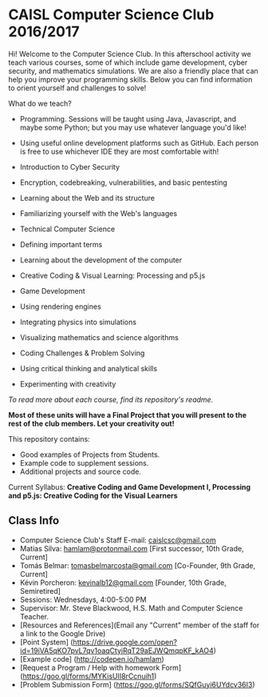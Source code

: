 CAISL Computer Science Club 2016/2017
======================================

Hi! Welcome to the Computer Science Club. In this afterschool activity we teach various courses, some of which include game development, cyber security, and mathematics simulations. We are also a friendly place that can help you improve your programming skills. Below you can find information to orient yourself and challenges to solve!

What do we teach?
 * Programming. Sessions will be taught using Java, Javascript, and maybe some Python; but you may use whatever language you'd like!
 
 * Using useful online development platforms such as GitHub. Each person is free to use whichever IDE they are most comfortable with!
 
 * Introduction to Cyber Security
  * Encryption, codebreaking, vulnerabilities, and basic pentesting
  * Learning about the Web and its structure
  * Familiarizing yourself with the Web's languages
 
 * Technical Computer Science
  * Defining important terms
  * Learning about the development of the computer
 
 * Creative Coding & Visual Learning: Processing and p5.js
  * Game Development
  * Using rendering engines
  * Integrating physics into simulations
  * Visualizing mathematics and science algorithms
 
 * Coding Challenges & Problem Solving
  * Using critical thinking and analytical skills
  * Experimenting with creativity
   
 *To read more about each course, find its repository's readme.*
 
 **Most of these units will have a Final Project that you will present to the rest of the club members. Let your creativity out!**

This repository contains:

  * Good examples of Projects from Students.
  * Example code to supplement sessions.
  * Additional projects and source code.
  
Current Syllabus: __Creative Coding and Game Development I, Processing and p5.js: Creative Coding for the Visual Learners__

Class Info
----------
* Computer Science Club's Staff E-mail: caislcsc@gmail.com
* Matias Silva: hamlam@protonmail.com [First successor, 10th Grade, Current]
* Tomás Belmar: tomasbelmarcosta@gmail.com [Co-Founder, 9th Grade, Current]
* Kévin Porcheron: kevinalb12@gmail.com [Founder, 10th Grade, Semiretired]
* Sessions: Wednesdays, 4:00-5:00 PM 
* Supervisor: Mr. Steve Blackwood, H.S. Math and Computer Science Teacher.
* [Resources and References](Email any "Current" member of the staff for a link to the Google Drive)
* [Point System] (https://drive.google.com/open?id=19iVA5qKO7pvL7qv1oaqCtyiRqT29aEJWQmqpKF_kAO4)
* [Example code] (http://codepen.io/hamlam)
* [Request a Program / Help with homework Form] (https://goo.gl/forms/MYKisUII8rCcnuih1)
* [Problem Submission Form] (https://goo.gl/forms/SQfGuyi6UYdcv36I3)
